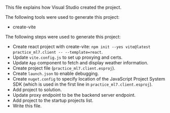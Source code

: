 This file explains how Visual Studio created the project.

The following tools were used to generate this project:
- create-vite

The following steps were used to generate this project:
- Create react project with create-vite: `npm init --yes vite@latest practice_ml7.client -- --template=react`.
- Update `vite.config.js` to set up proxying and certs.
- Update `App` component to fetch and display weather information.
- Create project file (`practice_ml7.client.esproj`).
- Create `launch.json` to enable debugging.
- Create `nuget.config` to specify location of the JavaScript Project System SDK (which is used in the first line in `practice_ml7.client.esproj`).
- Add project to solution.
- Update proxy endpoint to be the backend server endpoint.
- Add project to the startup projects list.
- Write this file.
